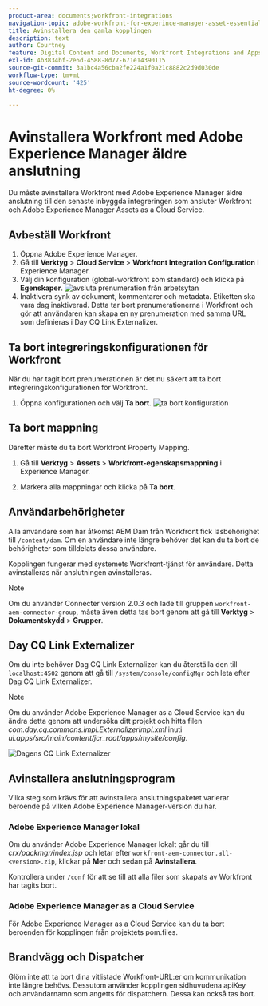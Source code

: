 ```yaml
---
product-area: documents;workfront-integrations
navigation-topic: adobe-workfront-for-experince-manager-asset-essentials
title: Avinstallera den gamla kopplingen
description: text
author: Courtney
feature: Digital Content and Documents, Workfront Integrations and Apps
exl-id: 4b3834bf-2e6d-4588-8d77-671e14390115
source-git-commit: 3a1bc4a56cba2fe224a1f0a21c8882c2d9d030de
workflow-type: tm+mt
source-wordcount: '425'
ht-degree: 0%

---
```


# Avinstallera Workfront med Adobe Experience Manager äldre anslutning

Du måste avinstallera Workfront med Adobe Experience Manager äldre anslutning till den senaste inbyggda integreringen som ansluter Workfront och Adobe Experience Manager Assets as a Cloud Service.

## Avbeställ Workfront

1. Öppna Adobe Experience Manager.
1. Gå till **Verktyg** > **Cloud Service** > **Workfront Integration Configuration** i Experience Manager.
1. Välj din konfiguration (global-workfront som standard) och klicka på **Egenskaper**.
   ![avsluta prenumeration från arbetsytan](assets/unsubscribe-from-workfront.png)
1. Inaktivera synk av dokument, kommentarer och metadata. Etiketten ska vara dag inaktiverad.
Detta tar bort prenumerationerna i Workfront och gör att användaren kan skapa en ny prenumeration med samma URL som definieras i Day CQ Link Externalizer.

## Ta bort integreringskonfigurationen för Workfront

När du har tagit bort prenumerationen är det nu säkert att ta bort integreringskonfigurationen för Workfront.

1. Öppna konfigurationen och välj **Ta bort**.
   ![ta bort konfiguration](assets/delete-wf-configuration.png)

## Ta bort mappning

Därefter måste du ta bort Workfront Property Mapping.

1. Gå till **Verktyg** > **Assets** > **Workfront-egenskapsmappning** i Experience Manager.

1. Markera alla mappningar och klicka på **Ta bort**.

## Användarbehörigheter

Alla användare som har åtkomst AEM Dam från Workfront fick läsbehörighet till `/content/dam`. Om en användare inte längre behöver det kan du ta bort de behörigheter som tilldelats dessa användare.

Kopplingen fungerar med systemets Workfront-tjänst för användare. Detta avinstalleras när anslutningen avinstalleras.

>[!NOTE]
>
>Om du använder Connecter version 2.0.3 och lade till gruppen `workfront-aem-connector-group`, måste även detta tas bort genom att gå till **Verktyg** > **Dokumentskydd** > **Grupper**.

## Day CQ Link Externalizer

Om du inte behöver Dag CQ Link Externalizer kan du återställa den till `localhost:4502` genom att gå till `/system/console/configMgr` och leta efter Dag CQ Link Externalizer.

>[!NOTE]
>
>Om du använder Adobe Experience Manager as a Cloud Service kan du ändra detta genom att undersöka ditt projekt och hitta filen _com.day.cq.commons.impl.ExternalizerImpl.xml_ inuti _ui.apps/src/main/content/jcr_root/apps/mysite/config_.

![Dagens CQ Link Externalizer](assets/Day-CQ-Link-Externalizer.png)

## Avinstallera anslutningsprogram

Vilka steg som krävs för att avinstallera anslutningspaketet varierar beroende på vilken Adobe Experience Manager-version du har.

### Adobe Experience Manager lokal

Om du använder Adobe Experience Manager lokalt går du till _crx/packmgr/index.jsp_ och letar efter `workfront-aem-connector.all-<version>.zip`, klickar på **Mer** och sedan på **Avinstallera**.

Kontrollera under `/conf` för att se till att alla filer som skapats av Workfront har tagits bort.

### Adobe Experience Manager as a Cloud Service

För Adobe Experience Manager as a Cloud Service kan du ta bort beroenden för kopplingen från projektets pom.files.

## Brandvägg och Dispatcher

Glöm inte att ta bort dina vitlistade Workfront-URL:er om kommunikation inte längre behövs. Dessutom använder kopplingen sidhuvudena apiKey och användarnamn som angetts för dispatchern. Dessa kan också tas bort.
